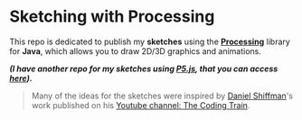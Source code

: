 # Sketching with Processing

This repo is dedicated to publish my **sketches** using the **[Processing](https://processing.org/ "Processing")** library for **Java**, which allows you to draw 2D/3D graphics and animations. 

***(I have another repo for my sketches using [P5.js](https://p5js.org/), that you can access [here](https://github.com/renans2/sketching-with-p5js)).***

> Many of the ideas for the sketches were inspired by [Daniel Shiffman](https://x.com/shiffman)'s work published on his [Youtube channel: The Coding Train](https://www.youtube.com/@TheCodingTrain). 
